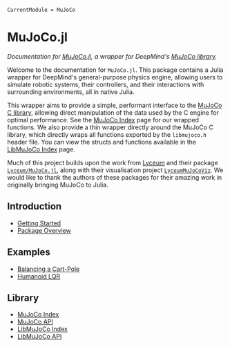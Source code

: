 ```@meta
CurrentModule = MuJoCo
```

# MuJoCo.jl

*Documentation for [MuJoCo.jl](https://github.com/JamieMair/MuJoCo.jl), a wrapper for DeepMind's [MuJoCo library](https://github.com/deepmind/mujoco).*

Welcome to the documentation for `MuJoCo.jl`. This package contains a Julia wrapper for  DeepMind's general-purpose physics engine, allowing users to simulate robotic systems, their controllers, and their interactions with surrounding environments, all in native Julia.

This wrapper aims to provide a simple, performant interface to the [MuJoCo C library](https://github.com/deepmind/mujoco), allowing direct manipulation of the data used by the C engine for optimal performance. See the [MuJoCo Index](@ref) page for our wrapped functions. We also provide a thin wrapper directly around the MuJoCo C library, which directly wraps all functions exported by the `libmujoco.h` header file. You can view the structs and functions available in the [LibMuJoCo Index](@ref) page.

Much of this project builds upon the work from [Lyceum](https://github.com/Lyceum) and their package [`Lyceum/MuJoCo.jl`](https://github.com/Lyceum/MuJoCo.jl), along with their visualisation project [`LyceumMuJoCoViz`](https://github.com/Lyceum/LyceumMuJoCoViz.jl). We would like to thank the authors of these packages for their amazing work in originally bringing MuJoCo to Julia.

## Introduction

- [Getting Started](@ref)
- [Package Overview](@ref)

## Examples

- [Balancing a Cart-Pole](@ref)
- [Humanoid LQR](@ref)

## Library

- [MuJoCo Index](@ref)
- [MuJoCo API](@ref)
- [LibMuJoCo Index](@ref)
- [LibMuJoCo API](@ref)